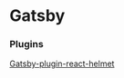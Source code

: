 # Gatsby

### Plugins

[Gatsby-plugin-react-helmet](https://www.gatsbyjs.com/plugins/gatsby-plugin-react-helmet/)

